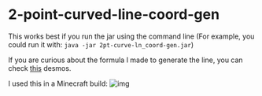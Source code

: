 # 2-point-curved-line-coord-gen
This works best if you run the jar using the command line (For example, you could run it with: ```java -jar 2pt-curve-ln_coord-gen.jar```)

If you are curious about the formula I made to generate the line, you can check [this](https://www.desmos.com/calculator/v14fhftest) desmos.

I used this in a Minecraft build:
![img](https://github.com/Eevee-17/2-point-curved-line-coord-gen/assets/99231914/5aa3123c-eaca-47fc-afae-c27b456502f7)

